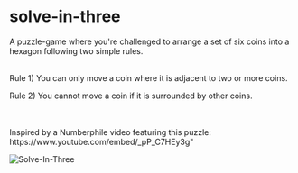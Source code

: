 # solve-in-three
A puzzle-game where you're challenged to arrange a set of six coins into a hexagon following two simple rules.
</br>
</br>
<p>Rule 1) You can only move a coin where it is adjacent to two or more coins.</p>
<p>Rule 2) You cannot move a coin if it is surrounded by other coins.</p>
</br>
</br>
Inspired by a Numberphile video featuring this puzzle: https://www.youtube.com/embed/_pP_C7HEy3g"
</br>

![Solve-In-Three](solve-in-three.gif)

